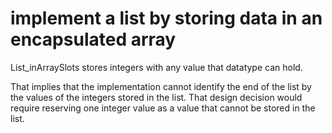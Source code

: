 # implement a list by storing data in an encapsulated array

List_inArraySlots stores integers with any value that datatype can hold.

That implies that the implementation cannot identify the end of the list
by the values of the integers stored in the list. That design decision
would require reserving one integer value as a value that cannot be
stored in the list.